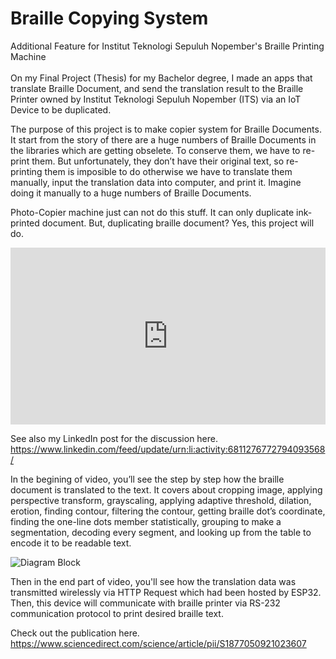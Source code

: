 # Braille Copying System
Additional Feature for Institut Teknologi Sepuluh Nopember's Braille Printing Machine<br><br>
On my Final Project (Thesis) for my Bachelor degree, I made an apps that translate Braille Document, and send the translation result to the Braille Printer owned by Institut Teknologi Sepuluh Nopember (ITS) via an IoT Device to be duplicated.

The purpose of this project is to make copier system for Braille Documents. It start from the story of there are a huge numbers of Braille Documents in the libraries which are getting obselete. To conserve them, we have to re-print them. But unfortunately, they don’t have their original text, so re-printing them is imposible to do otherwise we have to translate them manually, input the translation data into computer, and print it. Imagine doing it manually to a huge numbers of Braille Documents.

Photo-Copier machine just can not do this stuff. It can only duplicate ink-printed document. But, duplicating braille document? Yes, this project will do.

<div style="position: relative; padding-bottom: 56.25%; height: 0; overflow: hidden;">
    <iframe style="position: absolute; top: 0; left: 0; width: 100%; height: 100%;" src="https://www.youtube.com/embed/uzVC4SG5RDM?si=IZ_7wheZUUD_QSK3" title="YouTube video player" frameborder="0" allow="accelerometer; autoplay; clipboard-write; encrypted-media; gyroscope; picture-in-picture; web-share" referrerpolicy="strict-origin-when-cross-origin" allowfullscreen></iframe>
</div>

See also my LinkedIn post for the discussion here. https://www.linkedin.com/feed/update/urn:li:activity:6811276772794093568/

In the begining of video, you’ll see the step by step how the braille document is translated to the text. It covers about cropping image, applying perspective transform, grayscaling, applying adaptive threshold, dilation, erotion, finding contour, filtering the contour, getting braille dot’s coordinate, finding the one-line dots member statistically, grouping to make a segmentation, decoding every segment, and looking up from the table to encode it to be readable text.

![Diagram Block](/assets/portfolio/port_personal_braille_diagram_block.png)

Then in the end part of video, you'll see how the translation data was transmitted wirelessly via HTTP Request which had been hosted by ESP32. Then, this device will communicate with braille printer via RS-232 communication protocol to print desired braille text.

Check out the publication here. https://www.sciencedirect.com/science/article/pii/S1877050921023607 